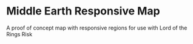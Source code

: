 # Middle Earth Responsive Map

A proof of concept map with responsive regions for use with Lord of the Rings Risk
